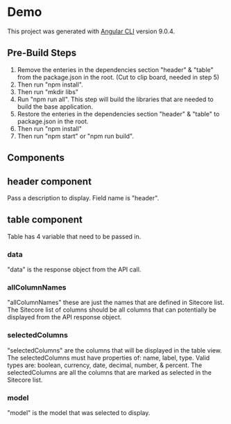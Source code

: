 # Demo

This project was generated with [Angular CLI](https://github.com/angular/angular-cli) version 9.0.4.

## Pre-Build Steps

1. Remove the enteries in the dependencies section "header" & "table" from the package.json in the root. (Cut to clip board, needed in step 5)
2. Then run "npm install".
3. Then run "mkdir libs"
4. Run "npm run all". This step will build the libraries that are needed to build the base application.
5. Restore the enteries in the dependencies section "header" & "table" to package.json in the root.
6. Then run "npm install"
7. Then run "npm start" or "npm run build".

## Components

## header component

Pass a description to display. Field name is "header".

## table component

Table has 4 variable that need to be passed in.

### data

"data" is the response object from the API call.

### allColumnNames

"allColumnNames" these are just the names that are defined in Sitecore list.
The Sitecore list of columns should be all columns that can potentially be displayed from the API response object.

### selectedColumns

"selectedColumns" are the columns that will be displayed in the table view. The selectedColumns must have properties of: name, label, type.
Valid types are: boolean, currency, date, decimal, number, & percent.
The selectedColumns are all the columns that are marked as selected in the Sitecore list.

### model

"model" is the model that was selected to display.
